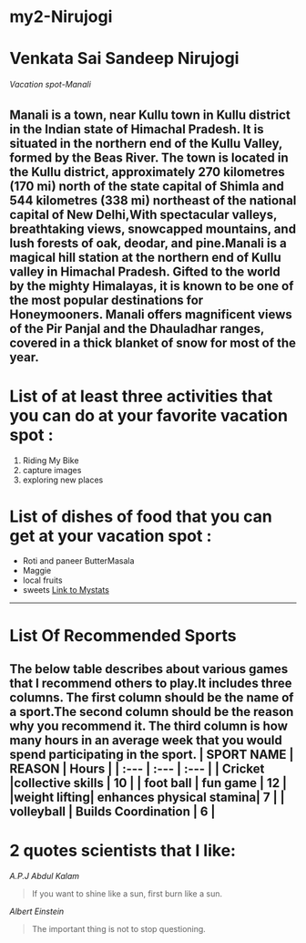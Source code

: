 # my2-Nirujogi
# Venkata Sai Sandeep Nirujogi
###### Vacation spot-Manali
**Manali is a town, near Kullu town in Kullu district in the Indian state of Himachal Pradesh.** It is situated in the northern end of the Kullu Valley, formed by the Beas River. The town is located in the Kullu district, approximately 270 kilometres (170 mi) north of the state capital of Shimla and 544 kilometres (338 mi) northeast of the national capital of **New Delhi**,With spectacular valleys, breathtaking views, snowcapped mountains, and lush forests of oak, deodar, and pine.**Manali is a magical hill station at the northern end of Kullu valley in Himachal Pradesh.** Gifted to the world by the mighty Himalayas, it is known to be one of the most popular destinations for Honeymooners. Manali offers magnificent views of the Pir Panjal and the Dhauladhar ranges, covered in a thick blanket of snow for most of the year.
---
# List of at least three activities that you can do at your favorite vacation spot :
1. Riding My Bike
2. capture images
3. exploring new places
# List of dishes of food that you can get at your vacation spot :
* Roti and paneer ButterMasala
* Maggie
* local fruits
* sweets
[Link to Mystats](MyStats.md)
---
# List Of Recommended Sports
The below table describes about various games that I recommend others to play.It includes three columns. The first column should be the name of a sport.The second column should be the reason why you recommend it. The third column is how many hours in an average week that you would spend participating in the sport.
| SPORT NAME   | REASON                   | Hours |
| :---         | :---                     | :---  | 
|    Cricket   |collective skills         | 10    |
|  foot ball   | fun game                 | 12    |
|weight lifting| enhances physical stamina| 7     |
| volleyball   | Builds Coordination      |  6    |
---
# 2 quotes scientists that I like:
_A.P.J Abdul Kalam_
>If you want to shine like a sun, first burn like a sun.

_Albert Einstein_
>The important thing is not to stop questioning.





